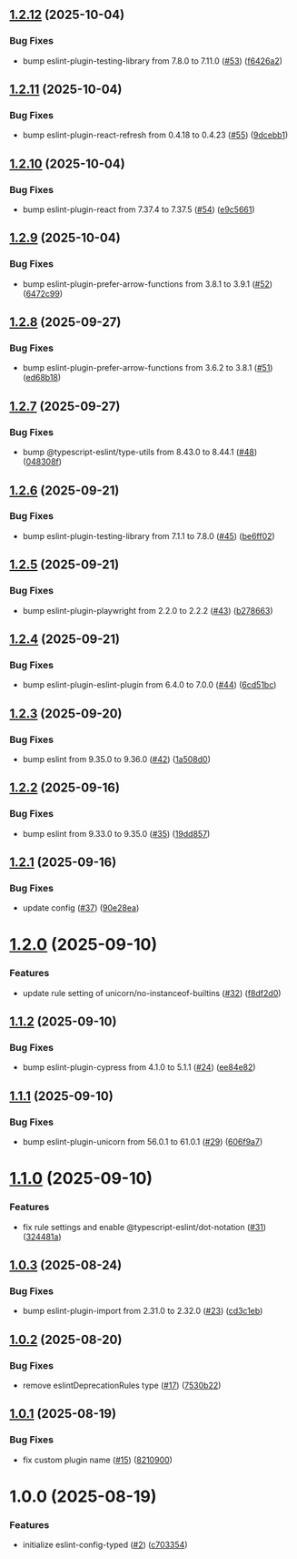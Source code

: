 ## [1.2.12](https://github.com/noshiro-pf/eslint-config-typed/compare/v1.2.11...v1.2.12) (2025-10-04)

### Bug Fixes

- bump eslint-plugin-testing-library from 7.8.0 to 7.11.0 ([#53](https://github.com/noshiro-pf/eslint-config-typed/issues/53)) ([f6426a2](https://github.com/noshiro-pf/eslint-config-typed/commit/f6426a2e2b658bfc84ab52d0cfca6582faea765d))

## [1.2.11](https://github.com/noshiro-pf/eslint-config-typed/compare/v1.2.10...v1.2.11) (2025-10-04)

### Bug Fixes

- bump eslint-plugin-react-refresh from 0.4.18 to 0.4.23 ([#55](https://github.com/noshiro-pf/eslint-config-typed/issues/55)) ([9dcebb1](https://github.com/noshiro-pf/eslint-config-typed/commit/9dcebb1857593f8a3fbf81c1f624e3671b52568e))

## [1.2.10](https://github.com/noshiro-pf/eslint-config-typed/compare/v1.2.9...v1.2.10) (2025-10-04)

### Bug Fixes

- bump eslint-plugin-react from 7.37.4 to 7.37.5 ([#54](https://github.com/noshiro-pf/eslint-config-typed/issues/54)) ([e9c5661](https://github.com/noshiro-pf/eslint-config-typed/commit/e9c5661c14213c23dba29e9a9fa542063ce75a73))

## [1.2.9](https://github.com/noshiro-pf/eslint-config-typed/compare/v1.2.8...v1.2.9) (2025-10-04)

### Bug Fixes

- bump eslint-plugin-prefer-arrow-functions from 3.8.1 to 3.9.1 ([#52](https://github.com/noshiro-pf/eslint-config-typed/issues/52)) ([6472c99](https://github.com/noshiro-pf/eslint-config-typed/commit/6472c99ce0cf770eb53ac5deadd0d337c4c232da))

## [1.2.8](https://github.com/noshiro-pf/eslint-config-typed/compare/v1.2.7...v1.2.8) (2025-09-27)

### Bug Fixes

- bump eslint-plugin-prefer-arrow-functions from 3.6.2 to 3.8.1 ([#51](https://github.com/noshiro-pf/eslint-config-typed/issues/51)) ([ed68b18](https://github.com/noshiro-pf/eslint-config-typed/commit/ed68b18b6f699ba8c2bd511cd352c36a4ee22be7))

## [1.2.7](https://github.com/noshiro-pf/eslint-config-typed/compare/v1.2.6...v1.2.7) (2025-09-27)

### Bug Fixes

- bump @typescript-eslint/type-utils from 8.43.0 to 8.44.1 ([#48](https://github.com/noshiro-pf/eslint-config-typed/issues/48)) ([048308f](https://github.com/noshiro-pf/eslint-config-typed/commit/048308fa8cc5febc4adadc2dbd28d3cd8bdac2de))

## [1.2.6](https://github.com/noshiro-pf/eslint-config-typed/compare/v1.2.5...v1.2.6) (2025-09-21)

### Bug Fixes

- bump eslint-plugin-testing-library from 7.1.1 to 7.8.0 ([#45](https://github.com/noshiro-pf/eslint-config-typed/issues/45)) ([be6ff02](https://github.com/noshiro-pf/eslint-config-typed/commit/be6ff02132e703218aefa75bd583d5e7f78e2d17))

## [1.2.5](https://github.com/noshiro-pf/eslint-config-typed/compare/v1.2.4...v1.2.5) (2025-09-21)

### Bug Fixes

- bump eslint-plugin-playwright from 2.2.0 to 2.2.2 ([#43](https://github.com/noshiro-pf/eslint-config-typed/issues/43)) ([b278663](https://github.com/noshiro-pf/eslint-config-typed/commit/b27866326915c7c079c4f894d771936de0556613))

## [1.2.4](https://github.com/noshiro-pf/eslint-config-typed/compare/v1.2.3...v1.2.4) (2025-09-21)

### Bug Fixes

- bump eslint-plugin-eslint-plugin from 6.4.0 to 7.0.0 ([#44](https://github.com/noshiro-pf/eslint-config-typed/issues/44)) ([6cd51bc](https://github.com/noshiro-pf/eslint-config-typed/commit/6cd51bcd69d5f153452f0ad1556cdc91eefb99cf))

## [1.2.3](https://github.com/noshiro-pf/eslint-config-typed/compare/v1.2.2...v1.2.3) (2025-09-20)

### Bug Fixes

- bump eslint from 9.35.0 to 9.36.0 ([#42](https://github.com/noshiro-pf/eslint-config-typed/issues/42)) ([1a508d0](https://github.com/noshiro-pf/eslint-config-typed/commit/1a508d038dbd1e5b96b1b57c6330966301a3de27))

## [1.2.2](https://github.com/noshiro-pf/eslint-config-typed/compare/v1.2.1...v1.2.2) (2025-09-16)

### Bug Fixes

- bump eslint from 9.33.0 to 9.35.0 ([#35](https://github.com/noshiro-pf/eslint-config-typed/issues/35)) ([19dd857](https://github.com/noshiro-pf/eslint-config-typed/commit/19dd85792823f2f11bfd657b0958a9cc3e7e5e1e))

## [1.2.1](https://github.com/noshiro-pf/eslint-config-typed/compare/v1.2.0...v1.2.1) (2025-09-16)

### Bug Fixes

- update config ([#37](https://github.com/noshiro-pf/eslint-config-typed/issues/37)) ([90e28ea](https://github.com/noshiro-pf/eslint-config-typed/commit/90e28eaabb60b0768047f03eb45931a1b38dfbf7))

# [1.2.0](https://github.com/noshiro-pf/eslint-config-typed/compare/v1.1.2...v1.2.0) (2025-09-10)

### Features

- update rule setting of unicorn/no-instanceof-builtins ([#32](https://github.com/noshiro-pf/eslint-config-typed/issues/32)) ([f8df2d0](https://github.com/noshiro-pf/eslint-config-typed/commit/f8df2d092d3eb11a0a64d9e204e4e8d22fa91552))

## [1.1.2](https://github.com/noshiro-pf/eslint-config-typed/compare/v1.1.1...v1.1.2) (2025-09-10)

### Bug Fixes

- bump eslint-plugin-cypress from 4.1.0 to 5.1.1 ([#24](https://github.com/noshiro-pf/eslint-config-typed/issues/24)) ([ee84e82](https://github.com/noshiro-pf/eslint-config-typed/commit/ee84e82214c24627f8c8880d9dd4df376e257b52))

## [1.1.1](https://github.com/noshiro-pf/eslint-config-typed/compare/v1.1.0...v1.1.1) (2025-09-10)

### Bug Fixes

- bump eslint-plugin-unicorn from 56.0.1 to 61.0.1 ([#29](https://github.com/noshiro-pf/eslint-config-typed/issues/29)) ([606f9a7](https://github.com/noshiro-pf/eslint-config-typed/commit/606f9a71ed2525a9fe614db932d1a75b099f7770))

# [1.1.0](https://github.com/noshiro-pf/eslint-config-typed/compare/v1.0.3...v1.1.0) (2025-09-10)

### Features

- fix rule settings and enable @typescript-eslint/dot-notation ([#31](https://github.com/noshiro-pf/eslint-config-typed/issues/31)) ([324481a](https://github.com/noshiro-pf/eslint-config-typed/commit/324481a55c9fa6ab4d0f7de6a919b6ec44a98eee))

## [1.0.3](https://github.com/noshiro-pf/eslint-config-typed/compare/v1.0.2...v1.0.3) (2025-08-24)

### Bug Fixes

- bump eslint-plugin-import from 2.31.0 to 2.32.0 ([#23](https://github.com/noshiro-pf/eslint-config-typed/issues/23)) ([cd3c1eb](https://github.com/noshiro-pf/eslint-config-typed/commit/cd3c1eb9e5ab3d33f4d43b263650a5d0ae994e19))

## [1.0.2](https://github.com/noshiro-pf/eslint-config-typed/compare/v1.0.1...v1.0.2) (2025-08-20)

### Bug Fixes

- remove eslintDeprecationRules type ([#17](https://github.com/noshiro-pf/eslint-config-typed/issues/17)) ([7530b22](https://github.com/noshiro-pf/eslint-config-typed/commit/7530b2213beba7cfa63b3e308e3cdef4833a8d7d))

## [1.0.1](https://github.com/noshiro-pf/eslint-config-typed/compare/v1.0.0...v1.0.1) (2025-08-19)

### Bug Fixes

- fix custom plugin name ([#15](https://github.com/noshiro-pf/eslint-config-typed/issues/15)) ([8210900](https://github.com/noshiro-pf/eslint-config-typed/commit/82109009c03191e96901a901fd06d3414b747f65))

# 1.0.0 (2025-08-19)

### Features

- initialize eslint-config-typed ([#2](https://github.com/noshiro-pf/eslint-config-typed/issues/2)) ([c703354](https://github.com/noshiro-pf/eslint-config-typed/commit/c703354e93a1c2579d55ec4ab30ab844f9c6485e))
